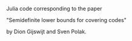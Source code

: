Julia code corresponding to the paper

"Semidefinite lower bounds for covering codes"

by Dion Gijswijt and Sven Polak.
